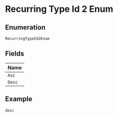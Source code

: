 
# Recurring Type Id 2 Enum

## Enumeration

`RecurringTypeId2Enum`

## Fields

| Name |
|  --- |
| `Asc` |
| `Desc` |

## Example

```
desc
```

